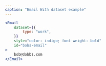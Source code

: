 ```yaml
---
caption: "Email With dataset example"
---
```


<!-- markdownlint-disable MD041 -->
<!-- dprint-ignore -->

```jsx
<Email
	dataset={{
		type: "work",
	}}
	style="color: indigo; font-weight: bold"
	id="bobs-email"
>
	bob@dobbs.com
</Email>
```
